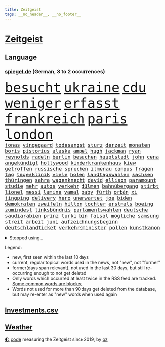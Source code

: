 ```yaml
---
title: Zeitgeist
tags: __no_header__, __no_footer__
---
```


# [Zeitgeist](https://oliz.io/zeitgeist/)

## Language

<h3><a href="https://www.spiegel.de" target="_blank">spiegel.de</a> (German, 3 to 2 occurrences)</h3>
<p style="font-family:monospace">
<span style="font-size:32pt"><a href="news_links.html#besucht" class="current">besucht</a></span>
<span style="font-size:32pt"><a href="news_links.html#ukraine" class="current">ukraine</a></span>
<span style="font-size:32pt"><a href="news_links.html#cdu" class="current">cdu</a></span>
<span style="font-size:32pt"><a href="news_links.html#weniger" class="current">weniger</a></span>
<span style="font-size:32pt"><a href="news_links.html#erfasst" class="current">erfasst</a></span>
<span style="font-size:32pt"><a href="news_links.html#frankreich" class="current">frankreich</a></span>
<span style="font-size:32pt"><a href="news_links.html#paris" class="current">paris</a></span>
<span style="font-size:32pt"><a href="news_links.html#london" class="current">london</a></span>
<br>
<span style="font-size:12pt"><a href="news_links.html#jonas" class="current">jonas</a></span>
<span style="font-size:12pt"><a href="news_links.html#vingegaard" class="current">vingegaard</a></span>
<span style="font-size:12pt"><a href="news_links.html#todesangst" class="new">todesangst</a></span>
<span style="font-size:12pt"><a href="news_links.html#sturz" class="current">sturz</a></span>
<span style="font-size:12pt"><a href="news_links.html#derzeit" class="current">derzeit</a></span>
<span style="font-size:12pt"><a href="news_links.html#monaten" class="current">monaten</a></span>
<span style="font-size:12pt"><a href="news_links.html#boris" class="current">boris</a></span>
<span style="font-size:12pt"><a href="news_links.html#pistorius" class="current">pistorius</a></span>
<span style="font-size:12pt"><a href="news_links.html#alaska" class="current">alaska</a></span>
<span style="font-size:12pt"><a href="news_links.html#ampel" class="current">ampel</a></span>
<span style="font-size:12pt"><a href="news_links.html#hugh" class="current">hugh</a></span>
<span style="font-size:12pt"><a href="news_links.html#jackman" class="new">jackman</a></span>
<span style="font-size:12pt"><a href="news_links.html#ryan" class="current">ryan</a></span>
<span style="font-size:12pt"><a href="news_links.html#reynolds" class="current">reynolds</a></span>
<span style="font-size:12pt"><a href="news_links.html#radeln" class="new">radeln</a></span>
<span style="font-size:12pt"><a href="news_links.html#berlin" class="current">berlin</a></span>
<span style="font-size:12pt"><a href="news_links.html#besuchen" class="current">besuchen</a></span>
<span style="font-size:12pt"><a href="news_links.html#hauptstadt" class="current">hauptstadt</a></span>
<span style="font-size:12pt"><a href="news_links.html#john" class="current">john</a></span>
<span style="font-size:12pt"><a href="news_links.html#cena" class="new">cena</a></span>
<span style="font-size:12pt"><a href="news_links.html#angekündigt" class="current">angekündigt</a></span>
<span style="font-size:12pt"><a href="news_links.html#hollywood" class="current">hollywood</a></span>
<span style="font-size:12pt"><a href="news_links.html#kinderkrankenhaus" class="new">kinderkrankenhaus</a></span>
<span style="font-size:12pt"><a href="news_links.html#kiew" class="current">kiew</a></span>
<span style="font-size:12pt"><a href="news_links.html#getroffen" class="current">getroffen</a></span>
<span style="font-size:12pt"><a href="news_links.html#russische" class="current">russische</a></span>
<span style="font-size:12pt"><a href="news_links.html#sprechen" class="current">sprechen</a></span>
<span style="font-size:12pt"><a href="news_links.html#ilmenau" class="new">ilmenau</a></span>
<span style="font-size:12pt"><a href="news_links.html#campus" class="current">campus</a></span>
<span style="font-size:12pt"><a href="news_links.html#fragen" class="current">fragen</a></span>
<span style="font-size:12pt"><a href="news_links.html#tag" class="current">tag</a></span>
<span style="font-size:12pt"><a href="news_links.html#tagesklinik" class="new">tagesklinik</a></span>
<span style="font-size:12pt"><a href="news_links.html#viele" class="current">viele</a></span>
<span style="font-size:12pt"><a href="news_links.html#holen" class="current">holen</a></span>
<span style="font-size:12pt"><a href="news_links.html#landtagswahlen" class="current">landtagswahlen</a></span>
<span style="font-size:12pt"><a href="news_links.html#sachsen" class="current">sachsen</a></span>
<span style="font-size:12pt"><a href="news_links.html#thüringen" class="current">thüringen</a></span>
<span style="font-size:12pt"><a href="news_links.html#sahra" class="current">sahra</a></span>
<span style="font-size:12pt"><a href="news_links.html#wagenknecht" class="current">wagenknecht</a></span>
<span style="font-size:12pt"><a href="news_links.html#david" class="current">david</a></span>
<span style="font-size:12pt"><a href="news_links.html#ellison" class="new">ellison</a></span>
<span style="font-size:12pt"><a href="news_links.html#paramount" class="new">paramount</a></span>
<span style="font-size:12pt"><a href="news_links.html#studie" class="current">studie</a></span>
<span style="font-size:12pt"><a href="news_links.html#mehr" class="current">mehr</a></span>
<span style="font-size:12pt"><a href="news_links.html#autos" class="current">autos</a></span>
<span style="font-size:12pt"><a href="news_links.html#verkehr" class="current">verkehr</a></span>
<span style="font-size:12pt"><a href="news_links.html#dülmen" class="new">dülmen</a></span>
<span style="font-size:12pt"><a href="news_links.html#bahnübergang" class="new">bahnübergang</a></span>
<span style="font-size:12pt"><a href="news_links.html#stirbt" class="current">stirbt</a></span>
<span style="font-size:12pt"><a href="news_links.html#lionel" class="current">lionel</a></span>
<span style="font-size:12pt"><a href="news_links.html#messi" class="current">messi</a></span>
<span style="font-size:12pt"><a href="news_links.html#lamine" class="current">lamine</a></span>
<span style="font-size:12pt"><a href="news_links.html#yamal" class="current">yamal</a></span>
<span style="font-size:12pt"><a href="news_links.html#baby" class="current">baby</a></span>
<span style="font-size:12pt"><a href="news_links.html#fürth" class="current">fürth</a></span>
<span style="font-size:12pt"><a href="news_links.html#orbán" class="current">orbán</a></span>
<span style="font-size:12pt"><a href="news_links.html#xi" class="current">xi</a></span>
<span style="font-size:12pt"><a href="news_links.html#jingping" class="new">jingping</a></span>
<span style="font-size:12pt"><a href="news_links.html#delivery" class="new">delivery</a></span>
<span style="font-size:12pt"><a href="news_links.html#hero" class="new">hero</a></span>
<span style="font-size:12pt"><a href="news_links.html#unerwartet" class="current">unerwartet</a></span>
<span style="font-size:12pt"><a href="news_links.html#joe" class="current">joe</a></span>
<span style="font-size:12pt"><a href="news_links.html#biden" class="current">biden</a></span>
<span style="font-size:12pt"><a href="news_links.html#demokraten" class="current">demokraten</a></span>
<span style="font-size:12pt"><a href="news_links.html#zweifeln" class="current">zweifeln</a></span>
<span style="font-size:12pt"><a href="news_links.html#hilton" class="current">hilton</a></span>
<span style="font-size:12pt"><a href="news_links.html#tochter" class="current">tochter</a></span>
<span style="font-size:12pt"><a href="news_links.html#erstmals" class="current">erstmals</a></span>
<span style="font-size:12pt"><a href="news_links.html#boeing" class="current">boeing</a></span>
<span style="font-size:12pt"><a href="news_links.html#zumindest" class="current">zumindest</a></span>
<span style="font-size:12pt"><a href="news_links.html#linksbündnis" class="current">linksbündnis</a></span>
<span style="font-size:12pt"><a href="news_links.html#parlamentswahlen" class="current">parlamentswahlen</a></span>
<span style="font-size:12pt"><a href="news_links.html#deutsche" class="current">deutsche</a></span>
<span style="font-size:12pt"><a href="news_links.html#saudiarabien" class="current">saudiarabien</a></span>
<span style="font-size:12pt"><a href="news_links.html#prinz" class="current">prinz</a></span>
<span style="font-size:12pt"><a href="news_links.html#turki" class="new">turki</a></span>
<span style="font-size:12pt"><a href="news_links.html#bin" class="current">bin</a></span>
<span style="font-size:12pt"><a href="news_links.html#faisal" class="new">faisal</a></span>
<span style="font-size:12pt"><a href="news_links.html#mögliche" class="current">mögliche</a></span>
<span style="font-size:12pt"><a href="news_links.html#samsung" class="new">samsung</a></span>
<span style="font-size:12pt"><a href="news_links.html#streit" class="current">streit</a></span>
<span style="font-size:12pt"><a href="news_links.html#arbeit" class="current">arbeit</a></span>
<span style="font-size:12pt"><a href="news_links.html#juni" class="current">juni</a></span>
<span style="font-size:12pt"><a href="news_links.html#aufzeichnungsbeginn" class="current">aufzeichnungsbeginn</a></span>
<span style="font-size:12pt"><a href="news_links.html#deutschlandticket" class="current">deutschlandticket</a></span>
<span style="font-size:12pt"><a href="news_links.html#verkehrsminister" class="current">verkehrsminister</a></span>
<span style="font-size:12pt"><a href="news_links.html#pollen" class="new">pollen</a></span>
<span style="font-size:12pt"><a href="news_links.html#kunstkanon" class="new">kunstkanon</a></span>
</p>
<details>
<summary>Stopped using...</summary>
<p class="former" style="font-size:12pt">
kommunen(1356) scheinen(1356) schrieb(1356) alternativen(1355) anwohner(1355) steigenden(1355) alarm(1354) reduziert(1354) terroristen(1354) betroffenen(1353) hsv(1353) karl(1353) lauterbach(1353) verbietet(1353) bekam(1352) chelsea(1352) gesundheitsminister(1352) mario(1352) meldete(1352) ungewöhnlich(1352) vfl(1352) bedeuten(1351) bewerber(1351) bieten(1351) bisherige(1351) bundespräsident(1351) debüt(1351) helfer(1351) ließen(1351) steinmeier(1351) tore(1351) angebliche(1350) ankündigung(1350) gebaut(1350) leverkusen(1350) maria(1350) protestiert(1350) twitter(1350) van(1350) augsburg(1349) dauerhaft(1349) gas(1349) mitunter(1349) weshalb(1349) 65(1348) erlassen(1348) facebook(1348) fließt(1348) senken(1348) stattfinden(1348) 2018(1347) aussicht(1347) eintracht(1347) enorm(1347) eskalation(1347) fund(1347) fußballbundesliga(1347) gehalt(1347) rückschlag(1347) sv(1347) betrug(1346) gesamte(1346) informationen(1346) mengen(1346) nominiert(1346) verlust(1346) zivilisten(1346) amerika(1345) bewährungsstrafe(1345) europäer(1345) fischer(1345) gestoßen(1345) unterricht(1345) verschiebt(1345) fielen(1344) for(1344) geschickt(1344) jury(1344) lastwagen(1344) netzwerk(1344) büros(1343) jahrzehntelang(1343) lebte(1343) nord(1343) priester(1343) radikale(1342) united(1342) beiträge(1340) bremer(1340) ermittlern(1340) schüssen(1340) 10000(1339) claudia(1339) sinn(1339) förderung(1338) warschau(1337) gefangene(1335) frankwalter(1334) gemeinsame(1334) schaffte(1334) königin(1333) einschränkungen(1332) globale(1332) sendung(1330) stelle(1330) eingeleitet(1329) umgeht(1329) reduzieren(1328) gehörte(1326) drogen(1325) skeptisch(1324) vorgänger(1324) beweise(1321) ämter(1320) klimaziele(1319) größere(1317) produziert(1315) retter(1315) sportler(1312) günther(1306) einblicke(1303) überfall(1301) liberalen(1299) erhebliche(1296) heizen(1296) offener(1291) aktionen(1287) mängel(1285) berichtete(1257) westliche(1241) hochschulen(1195) politikern(1180) investor(1179) verlag(1163) westlichen(1158) interessen(1151) gestanden(1133) drohende(1110) jahresende(1104) fachkräftemangel(1100) novak(1097) lebensmitteln(1091) arte(1090) rereportage(1090) arme(1084) zwingen(1078) autoren(1072) erscheint(1055) fluten(1054) kuriose(1048) erkrankte(1040) 700(1037) stehlen(1026) tiger(1003) energiekrise(981) fachkräfte(981) einschätzungen(980) rauswurf(979) oppositionsführer(973) magazin(971) lieferungen(959) coaching(942) tradition(939) ärztin(924) lieferung(921) kriegs(918) marieagnes(911) symbol(908) zerstörung(903) sankt(892) beschäftigen(889) gerichte(887) entführung(883) fake(868) fehlverhalten(867) unmittelbar(836) erneuerbare(835) bewusst(817) 48(801) handys(794) großmutter(789) schlamm(783) ehrt(764) mordfall(763) zunahme(761) 1200(758) kai(758) chinesischer(756) bedarf(748) ausbauen(747) jimmy(739) thüringens(725) jemals(721) demenz(717) entfernen(711) subventionen(691) werben(689) führten(684) entkommen(671) grab(671) herunter(670) begrenzen(668) überreste(658) ersetzt(648) stemmen(638) vaters(636) eingeschaltet(635) spaltet(620) asyl(618) razzien(617) future(616) verurteilten(608) manipuliert(607) general(597) fängt(593) beantragen(592) ausgemacht(587) äußerung(587) ulm(585) verbrenner(570) djokovic(569) petersburg(566) angriffs(565) gedroht(564) colorado(562) haftbefehl(561) regierende(556) jerusalem(551) wiener(547) ähnliche(542) pedro(539) rüstet(535) aussieht(530) muslime(529) zufällig(529) ansicht(526) mythos(522) zwingt(518) übungen(517) 52(514) islamistischen(512) getragen(511) technologie(510) vorstandschef(507) ausgerufen(505) heran(500) juristischen(500) schleswigholsteins(499) kläger(497) generäle(496) 150000(494) stein(494) loswerden(490) ministerpräsidenten(489) dfbpokal(487) wegner(485) ausschluss(483) instituts(482) rostock(482) uhren(480) spiegelrecherchen(479) entschlossen(476) anlagen(472) tragischen(469) jugend(468) norditalien(467) gewartet(465) handelte(463) björn(459) höcke(459) protestaktion(456) denkmal(454) arten(447) errichten(447) wrack(441) veränderungen(439) gewalttaten(433) oberbayern(433) absolute(432) schottischen(431) durchgesetzt(429) stuft(428) klares(423) zeitung(423) bka(418) grundlage(415) gästen(415) seniorin(415) erheblich(413) rotenburg(411) serien(409) evakuierung(407) kredite(399) gelände(391) lebensgefährlich(391) wirtschaftlich(384) henry(382) mobilität(382) gegners(379) sächsischen(376) bundesagentur(370) wümme(370) leichte(369) marschflugkörper(368) philosoph(362) vertreten(362) queere(354) awards(352) erderwärmung(350) flieger(347) dfbfrauen(346) zutaten(346) saßen(341) arbeitslosen(340) palästinensische(334) journalistin(333) sicheren(333) spdchef(333) realistisch(332) geglückt(329) sicherheitsmaßnahmen(329) exemplar(328) gegeneinander(328) designer(325) forschern(325) mittelalter(323) fahrzeugen(322) südkoreanische(321) folter(319) nationalspielerinnen(319) anlage(317) teilzeit(316) kohleausstieg(312) rasche(312) beschwört(310) notwendig(308) betrachten(306) völkermord(305) posts(304) anzeige(302) flüsse(302) schach(300) goldenen(298) models(296) unterkunft(294) usamerikanerin(292) probiert(291) kontrollverlust(290) bayer(287) verunglückte(287) nachteile(286) kassel(284) jugendstrafe(283) hymne(282) rki(281) entdeckten(280) erinnerungskultur(279) anläuft(275) streaminganbietern(275) fehlte(273) schlicht(268) zugverkehr(268) oppositionspolitiker(267) gemüse(266) kritikerin(265) spektakuläre(265) demokratischen(264) königshaus(263) palästina(263) schwäbischen(263) eindämmen(260) reifen(258) vierjährige(258) veröffentlichung(255) gerichtshofs(254) gravierenden(254) 2035(252) demos(252) olympiaqualifikation(252) pflegte(252) bist(251) flüchtlingsunterkunft(251) handball(251) götze(250) haftbefehle(250) rennstall(247) taucht(246) mittwochmorgen(245) pflegeheim(245) angegangen(244) gitarre(243) ratschläge(242) first(241) ndr(240) glückwünsche(239) 37jähriger(238) wagt(238) damaskus(237) abschneiden(236) bundes(236) propalästinensischen(233) vertrieben(233) uneins(232) geräumt(231) kilometern(231) hilfslieferungen(230) prestigeprojekt(230) sommerspiele(230) raab(229) israelhamaskrieg(228) neonazis(228) signa(228) tennisprofi(228) universitäten(225) aussetzen(221) eingeweiht(221) anerkennen(220) mitgestalten(220) häftlinge(219) eminem(218) lieferkettengesetz(217) nordrheinwestfälischen(217) ernsthafte(215) königreich(215) spendet(214) unikliniken(214) ngo(212) räumung(212) weltraumteleskop(211) gedenkfeier(210) auskunft(209) plane(207) ehepaar(205) reichweite(205) geheimnisse(204) passierte(204) kalten(202) bauer(200) nass(200) brisante(199) elite(199) motive(199) demnächst(193) großstädten(193) sharon(191) stärkt(191) fußballklub(190) forderten(188) tennislegende(187) anhebung(185) schulz(185) trauen(185) vorstellungen(185) islamistischer(184) kardashian(184) odessa(184) playoffs(184) reparieren(184) spruch(183) versicherung(183) präsent(182) verteidigern(182) aufgebaut(181) aussetzung(181) bestem(181) alkoholkonsum(180) belegschaft(180) arbeitgebern(179) inhaftiert(179) teppich(179) agnes(178) 68(177) dorthin(177) ergab(177) ausgenutzt(176) giftige(176) pilze(175) timo(175) astronauten(174) hannah(174) vorsitz(174) lebendig(172) pottwal(172) whistleblower(172) bunker(171) schimpft(171) meeresspiegel(170) niedergelegt(170) konsumenten(169) temu(169) baumarkt(167) carl(167) hausbesitzer(167) nvidia(167) abwasser(165) alfred(165) fünftel(165) provokation(164) sonde(164) tabak(163) geldstrafen(162) nervig(162) ordentlich(162) schwäbisch(162) verpflichten(162) wärmepumpen(162) artillerie(161) mögen(161) verbraucherzentralen(160) einführen(158) ardserie(157) cotrainer(157) duolingo(157) schwerverletzten(157) 53jähriger(156) badenwürttembergischen(156) ergeht(155) gesundheitszustand(155) onlineplattform(155) umarmt(155) zeitzeugen(155) brennende(154) flugzeugs(154) günstigeren(154) rückwirkend(154) voice(154) houston(153) erfolgreichen(151) bienen(150) wofür(150) vereinnahmung(149) zuwendungen(149) justizministerium(148) neuerdings(148) triebwerk(148) weiblicher(148) dreharbeiten(147) humboldtuniversität(147) marken(147) einigem(146) exmann(146) luftschlägen(146) matteo(146) verzögerungen(146) bauernhof(145) anhörung(142) rundfunk(142) visionen(142) diabetes(141) contest(140) eurovision(140) handballer(140) parallelwelt(140) geantwortet(138) liebesleben(138) expertenrat(137) hagen(136) eberl(135) grenzschutz(135) hab(135) summen(135) teilnehmende(135) montagmorgen(134) nackte(134) vergibt(134) ausüben(133) bundesgesundheitsminister(133) mitnehmen(133) 170(132) marie(132) hohem(131) manipulation(130) riegel(130) trotzig(130) kontroversen(129) missbrauchte(129) staatengemeinschaft(129) vizepräsidentin(129) altkanzlerin(128) energieversorgung(128) gewagt(128) negativ(128) sacha(128) schmallippig(128) drogenkartelle(127) gitarrist(127) häusern(127) umweltaktivisten(127) manfred(126) jahrzehntelange(125) schwein(125) studiert(125) versammelten(124) ellen(123) gefälschter(123) hing(123) nsu(123) polizeibeamte(123) teilten(123) hernández(122) kehl(122) lebenslang(122) ruinen(122) treibhausgasemissionen(121) 74(120) europäischem(120) gemeinsamer(120) knochen(118) sinkenden(117) verbraucherschutz(117) blau(116) jva(116) chinesisches(115) olympiateilnahme(115) 58(114) bestellen(114) jahrestag(114) marsch(114) oberdorf(113) everest(112) geheimdiensten(112) kremlherrscher(112) mount(112) north(112) datenschützer(111) feiertag(111) rihanna(111) sperrzone(111) raffinierten(110) östlichen(110) architektur(108) bewerben(108) erwirken(108) oberhausen(108) pferde(108) thcgrenzwert(108) katy(107) kimmel(107) mexikaner(107) unschlagbar(107) einsetzt(106) europe(106) hochstapler(106) schweigegeldprozess(106) chiphersteller(105) fußgänger(105) fälschlicherweise(105) ussenator(104) nebraska(103) abrüstung(102) kreativ(102) wehr(102) zendaya(102) dmitrij(101) schlechtere(101) zweitligisten(101) country(100) countrycharts(100) kommunizieren(100) fehlern(99) französisches(99) unerwünscht(99) abwesenheit(98) kids(98) kürze(98) offenhalten(98) irrtümlich(97) trinkwasser(97) verdammt(97) arschloch(96) bereitstellen(96) ruth(96) titelgewinn(96) atmen(95) barry(95) munitionsmangel(95) unmenschlichen(95) verschärfte(95) asiens(94) boxen(94) seniorenheim(94) smartwatches(94) verzückt(94) cybersicherheit(93) fünftes(93) leo(93) mietvertrag(92) morddrohungen(92) obergrenze(92) zurückbringen(92) anfällig(91) aufgearbeitet(91) bodo(91) eurofighter(91) modeikone(91) andrang(90) atmung(90) cat(90) fastfoodkette(90) geschlossenes(90) glasgow(90) koch(90) lenkte(90) thüringische(90) zuhören(90) dekret(89) inhalten(89) jünger(89) landeskriminalamt(89) präsenz(89) südlich(89) werdende(89) zusammenraufen(89) äußeren(89) akademische(88) techmilliardär(88) bankrotterklärung(87) chlamydien(87) gates(87) geschlechtskrankheiten(87) glamour(87) kates(87) malen(87) tripper(87) westdeutschland(87) anbot(86) messen(86) rekonstruieren(86) sabrina(86) aktie(85) anstrich(85) don(85) einflussnahme(85) emkader(85) notenbanken(85) tyson(85) bergsteigen(84) beschimpfen(84) dreamliner(84) hyalomma(84) laufende(84) lngterminals(84) schätzungen(84) softdrinks(84) suhl(84) triumphales(84) verbands(84) wohngebäuden(84) beschwerde(83) jansen(83) rügen(83) temporären(83) zurückgezogen(83) überdurchschnittlich(83) 2029(82) amnestiegesetz(82) zelt(82) brühl(81) populismus(81) räumte(81) sammelklage(81) vegane(81) zunge(81) erhitzt(80) flaschenwürfe(80) augenhöhe(79) datenleck(79) infos(79) katastrophenfall(79) papuaneuguinea(79) thc(79) tragischer(79) zähneputzen(79) abwahl(78) ergreift(78) lasse(78) missbrauchen(78) umbruch(78) wiesen(78) zurückschicken(78) cohen(77) klosterhalfen(77) konstanze(77) lngterminal(76) milliardenauftrag(76) parteikollegin(76) scheinwahl(76) spende(76) thyssenkrupp(76) übergriffen(76) angehören(75) batterien(75) billionen(75) gesprächskanäle(75) infekt(75) irren(75) kafka(75) kretschmann(75) massenprotesten(75) sicherheitslücke(75) teich(75) triest(75) unscheinbare(75) worklifebalance(75) abrücken(74) bange(74) insulaner(74) neuigkeiten(74) skulpturen(74) doro(72) erneuert(72) kollektiv(72) mecklenburg(72) neunzigern(72) schwenken(72) stephanie(72) unvermindert(72) urheber(72) verschleppten(72) zeichnete(72) eleganz(71) instanz(71) jahrtausends(71) nachhaltiger(71) psychologischen(71) schweröl(71) stresst(71) transportiert(71) würfel(71) aufräumarbeiten(70) baron(70) dolly(70) einschalten(70) geraldine(70) landesamt(70) meteorologen(70) netzwerke(70) neugebauer(70) ostküste(70) parton(70) regierungsberater(70) slowakischen(70) wahlkampfspenden(70) wolke(70) anmutende(69) aufgestellte(69) brunson(69) deinem(69) dessau(69) königlichen(69) naher(69) schweine(69) spitznamen(69) aleppo(68) bauarbeiter(68) flake(68) schnelleren(68) bundeswirtschaftsminister(67) gesammelt(67) kaugummi(67) opferrolle(67) schlichtung(67) schweigegeldzahlungen(67) tierreich(67) 74jährige(66) automarke(66) coronaprotokolle(66) holz(66) söders(66) darlegen(65) mosel(65) rasches(65) schriftstellers(65) vorfreude(65) familienausflug(64) halmich(64) regina(64) straßenbahn(64) cowboy(63) gesundheitsproblemen(63) günzburg(63) kampfflugzeuge(63) profifußballer(63) schmierereien(63) zahlreicher(63) zehntausend(63) ärmste(63) krawallmacher(62) l'amour(62) luxusuhren(62) rekrutieren(62) revolutionswächter(62) sevilla(62) toren(62) agentin(61) dj(61) markenrechte(61) staatskasse(61) alsu(60) anstoßen(60) identifizieren(60) instagrambeitrag(60) kurmasheva(60) pérez(60) showkampf(60) usrussischer(60) ausgeweitet(59) bürgermeisterin(59) nützt(59) rotterdam(59) tschetschene(59) ausfall(58) bejubelt(58) dreiste(58) alkoholverbot(57) beeindruckt(57) befindlichkeiten(57) kriminalstatistik(57) memoiren(57) serienmörder(57) tresor(57) wirtschaftspolitik(57) gräber(56) kannten(56) kapazität(56) mücken(56) prominenz(56) saparole(56) versklavt(56) wittert(56) überflutet(56) atomreaktoren(55) gefangenenlager(55) niedergang(55) wohnort(55) championsleaguesieger(54) faible(54) opdenhövel(54) prosieben(54) wahlkampfauftritt(54) bridgerton(53) düsseldorfer(53) musical(53) repariert(53) 63jährige(52) bundesinstitut(52) ehemaliges(52) geldbuße(52) vorfahrt(52) komparsen(51) kürzer(51) messerangreifer(51) nachnamen(51) terrain(51) bergab(50) palästinas(50) wänden(50) anlegen(49) anwohnern(49) diw(49) geldzahlungen(49) immobilie(49) rekordwert(49) saisonleistung(49) unanständig(49) adeln(48) angeschlossen(48) crystal(48) einwirken(48) gesteckt(48) irakli(48) kiffer(48) kobachidse(48) midnight(48) naiv(48) verwarnt(48) 787(47) georgiens(47) goldbarren(47) kostenpflichtigen(47) tschechischen(47) wittmann(47) agententätigkeit(46) amtsgericht(46) champion(46) jobcenter(46) musikfestival(46) personalräte(46) sammelten(46) schwiegermutter(46) sexistischer(46) beschleunigen(45) flutkatastrophe(45) rechthaber(45) stationierung(45) statussymbol(45) town(45) empfing(44) feuern(44) schweigegeldprozesses(44) sportchef(44) wände(44) aktentasche(43) basketballstar(43) hill(43) hochtouren(43) räume(43) verleumdung(43) versicherer(43) volksfesten(43) festnehmen(42) idylle(42) inder(42) lennon(42) tiefgreifende(42) burg(41) einnehmen(41) footballprofi(41) indigene(41) ritt(41) volkswagenkonzern(41) getränk(40) musikalisches(40) sánchez(40) touristenzahl(40) aussagt(39) einstecken(39) erregte(39) fußballstadion(39) insolvenzverfahren(39) krisenzeit(39) lagune(39) moral(39) risikobewertung(39) robinson(39) abzug(38) bloßen(38) dakota(38) durchkämmt(38) funkstille(38) katalanen(38) korn(38) kugeln(38) maske(38) nachbesserung(38) wahlkampfauftakt(38) anc(37) militärparade(37) nachbarort(37) altersunterschieds(36) geburtenzahl(36) genesung(36) hellt(36) schuldspruch(36) tiefpunkte(36) afdspitzenkandidat(35) badenbaden(35) bundeskabinett(35) ego(35) finanzieller(35) hitzige(35) zurückhält(35) beirut(34) dauereinsatz(34) magischen(34) tiktokstar(34) versunkene(34) yorks(34) überschwemmte(34) delikt(33) erreichten(33) freiheiten(33) hubble(33) křetínský(33) lieferketten(33) ruhig(33) sponsoring(33) stadtwerke(33) stahlgeschäft(33) umzug(33) berüchtigten(32) boeingkrise(32) cyberangriff(32) madrids(32) nutzten(32) pionier(32) anpalagan(31) championsleaguefinale(31) friends(31) plastikflaschen(31) regionalliga(31) vollgelaufene(31) zehnjährige(31) drittgrößten(30) eliteuni(30) insektenforscherin(30) laute(30) memmingen(30) msv(30) pegel(30) reul(30) vegan(30) vollzug(30) überraschungen(30) fahndete(29) jahreswechsel(29) kriegsgerät(29) rekrutierung(29) riskanter(29) schwärmte(29) verteuert(29) vielzahl(29) weltkriegs(29) agieren(28) auszuweiten(28) karlheinz(28) leises(28) outfit(28) schilling(28) spots(28) trainerjob(28) überschwemmt(28) behandeln(27) bundesligalizenz(27) derartiger(27) evolution(27) gelieferte(27) genauen(27) handele(27) marschieren(27) who’s(27) zahlungsunfähig(27) zähne(27) derselben(26) fortschritten(26) höhepunkte(26) propalästinensischer(26) umgesiedelt(26) ausbreiten(25) beantragte(25) bewusster(25) buhlt(25) erwin(25) leugnen(25) raumkapsel(25) 155(24) anschlagspläne(24) badenwürttembergs(24) berüchtigter(24) broadway(24) hackern(24) helgoland(24) kenianischen(24) leeds(24) lernerfolg(24) reals(24) wortbruch(24) gewaltigen(23) grauzone(23) heinz(23) hinterfragen(23) reflexion(23) rekordhöhe(23) dpa(22) eingestanden(22) sees(22) ehrgeiz(21) einsteigen(21) kampfzone(21) kriegstüchtigkeit(21) regnen(21) warteten(21) änderten(21) angespannte(20) anspannung(20) genehmigungen(20) hochwassers(20) kompliziertesten(20) offenes(20) polizeibekannt(20) braune(19) chefredakteur(19) flick(19) hansi(19) kommunalpolitiker(19) lugner(19) nordseekrabben(19) ausgebrannt(18) cheftrainer(18) end(18) ersatzteile(18) flutschäden(18) messerstecher(18) romanvorlage(18) verzeichnen(18) vizepremier(18) weltberühmt(18) widerstandslos(18) zugezogen(18) angeblichem(17) apotheken(17) befragen(17) butker(17) dauerregen(17) heimturnier(17) hummus(17) klinikatlas(17) kolonialmacht(17) pegelstände(17) platzte(17) sexistische(17) animiert(16) ausnahmeläuferin(16) autismus(16) chris(16) finanzierte(16) hinlegen(16) hochwassergebiet(16) kriminelles(16) motivierte(16) satelliteninternet(16) staatsgebiet(16) starlink(16) supertalent(16) these(16) fremde(15) hochwasserlage(15) schiebt(15) scholz'(15) verschleierung(15) flutgebieten(14) geschehnissen(14) kompany(14) adipositas(13) bürgerschaft(13) drogensucht(13) ed(13) ländlichen(13) markierte(13) nrwinnenminister(13) regierungspartei(13) seegang(13) bell(12) besiegte(12) christiane(12) finanzbeamtin(12) hochsicherheitsgefängnis(12) konkurrieren(12) ausgrenzen(11) feinde(11) finals(11) marcello(11) schutzlos(11) selbstkritisch(11) standhaftigkeit(11) steel(11) unkompliziert(11) unvermeidlich(11) verrückten(11)
</p>
</details>
<p>Legend:
<ul>
<li><span class="new">new</span>, first seen within the last 10 days</li>
<li><span class="current">current</span>, regular topical words used in the news, not "new", not "former"</li>
<li><span class="former">former(days span relevant)</span>, not used in the last 30 days, but still re-occurring enough to not get deleted</li>
<li>Only words which occurred at least twice in the RSS feed are tracked. <a href="language/filters.py">Some common words are blocked</a></li>
<li>Words not used for more than 90 days get deleted from the database, but may re-enter as "new" words when used again</li>
</ul>
</p>

## [Investments](investments.html)[.csv](investments.csv)

## [Weather](weather.html)

<footer>
<a href="javascript:toggleTheme()" class="nav">🌓</a>
<a href="https://github.com/ooz/zeitgeist">code</a> measuring the Zeitgeist since 2019, by <a href="https://oliz.io">oz</a>
</footer>
